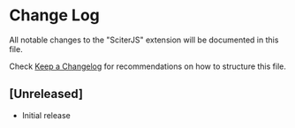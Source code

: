 # Change Log

All notable changes to the "SciterJS" extension will be documented in this file.

Check [Keep a Changelog](http://keepachangelog.com/) for recommendations on how to structure this file.

## [Unreleased]

- Initial release